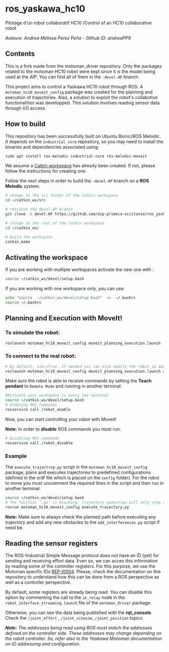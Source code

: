# ros_yaskawa_hc10
Pilotage d'un robot collaboratif HC10 /Control of an HC10 collaborative robot

*Auteure: Andrea Melissa Pérez Peña - Github ID: andreaPP9*

## Contents
This is a fork made from the motoman_driver repository. Only the packages related to the motoman HC10 robot were kept since it is the model being used at the AIP.
You can find all of them in the `-devel-AP` branch.

This project aims to control a Yaskawa HC10 robot through ROS. A `motoman_hc10_moveit_config` package was created for the planning and execution of trajectories. Also, a solution to exploit the robot's collabotive functionalities was developped. This solution involves reading sensor data through I/O access.

## How to build
This repository has been successfully built on Ubuntu Bionic/ROS Melodic. It depends on the `industrial_core` repository, so you may need to install the binaries and dependencies associated using:
```bash
sudo apt install ros-melodic-industrial-core ros-melodic-moveit 
```
We assume a [Catkin workspace](http://wiki.ros.org/catkin/Tutorials/create_a_workspace) has already been created. If not, please follow the instructions for creating one.

Follow the next steps in order to build the `-devel-AP` branch on a **ROS Melodic** system:

```bash
# change to the src folder of the Catkin workspace
cd ~/catkin_ws/src

# retrieve the devel-AP branch
git clone -b devel-AP https://github.com/aip-primeca-occitanie/ros_yaskawa_hc10.git

# change to the root of the Catkin workspace
cd ~/catkin_ws/

# build the workspace
catkin_make
```
## Activating the workspace
If you are working with multiple workspaces activate the new one with :
```bash
source ~/catkin_ws/devel/setup.bash
```
If you are working with one workspace only, you can use:
```bash
echo "source  ~/catkin_ws/devel/setup.bash"  >>  ~/.bashrc 
source ~/.bashrc 
```

## Planning and Execution with MoveIt!
### To simulate the robot:
```bash
roslaunch motoman_hc10_moveit_config moveit_planning_execution.launch 
```
### To connect to the real robot:
```bash
# By default, sim:=True. If needed you can also modify the robot_ip address.
roslaunch motoman_hc10_moveit_config moveit_planning_execution.launch sim:=false robot_ip:=192.168.0.113 controller:=yrc1000
```
Make sure the robot is able to receive commands by setting the **Teach pendant** to `Remote Mode` and running in another terminal:
```bash
#Activate your workspace in every new terminal
source ~/catkin_ws/devel/setup.bash
# Enabling ROS commands
rosservice call /robot_enable
```
Now, you can start controlling your robot with Moveit!

**Note:** In order to ***disable*** ROS commands you must run:

```bash
# Disabling ROS commands
rosservice call /robot_disable
```

### Example 
The `execute_trajectroy.py` script in the `motoman_hc10_moveit_config` package, plans and executes trajectories to predefined configurations (defined in the srdf file which is placed on the `config` folder). For the robot to move you must uncomment the required lines in the script and then run in another terminal:

```bash
source ~/catkin_ws/devel/setup.bash
# The function '.go' is blocking, trajectory execution will only stop after reaching the target
rosrun motoman_hc10_moveit_config execute_trajectory.py
```
**Note:** Make sure to always check the planned path before executing any trajectory and add any new obstacles to the `add_interferences.py` script if need be.

## Reading the sensor registers

The ROS-Industrial Simple Message protocol does not have an ID (yet) for sending and receiving effort data. Even so, we can acces this information by reading some of the controller registers. For this purpose, we use the Motoman specific IDs [REP-I0004](https://github.com/ros-industrial/rep/blob/master/rep-I0004.rst). Please, check the documentation on this repository to understand how this can be done from a ROS perspective as well as a controller perspective.

By default, some registers are already being read. You can disable this option by commenting the call to the `io_relay` node in the `robot_interface_streaming.launch` file of the `motoman_driver` package.

Otherwise, you can see the data being published with the **rqt_console**. Check the `/joint_effort` , `/joint_vitesse`, `/joint_position` topics.

***Note:*** *The addresses being read using ROS must match the addresses defined on the controller side. These addresses may change depending on the robot controller. So, refer also to the Yaskawa Motoman documentation on IO addressing and configuration.*
